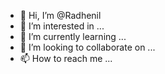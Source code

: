 - 👋 Hi, I’m @Radhenil
- 👀 I’m interested in ...
- 🌱 I’m currently learning ...
- 💞️ I’m looking to collaborate on ...
- 📫 How to reach me ...

<!---
Radhenil/Radhenil is a ✨ special ✨ repository because its `README.md` (this file) appears on your GitHub profile.
You can click the Preview link to take a look at your changes.
--->
